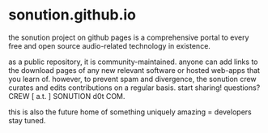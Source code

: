 # sonution.github.io

the sonution project on github pages is a comprehensive portal to every free and open source audio-related technology in existence.

as a public repository, it is community-maintained. anyone can add links to the download pages of any new relevant software or hosted web-apps that you learn of. however, to prevent spam and divergence, the sonution crew curates and edits contributions on a regular basis. start sharing! questions? CREW [ a.t. ] SONUTION d0t COM.

this is also the future home of something uniquely amazing = developers stay tuned. 
